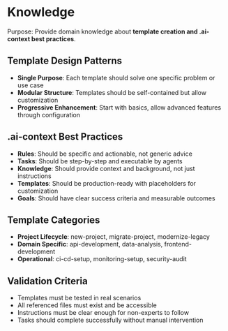 # Knowledge

Purpose: Provide domain knowledge about **template creation and .ai-context best practices**.

## Template Design Patterns

- **Single Purpose**: Each template should solve one specific problem or use case
- **Modular Structure**: Templates should be self-contained but allow customization
- **Progressive Enhancement**: Start with basics, allow advanced features through configuration

## .ai-context Best Practices

- **Rules**: Should be specific and actionable, not generic advice
- **Tasks**: Should be step-by-step and executable by agents
- **Knowledge**: Should provide context and background, not just instructions
- **Templates**: Should be production-ready with placeholders for customization
- **Goals**: Should have clear success criteria and measurable outcomes

## Template Categories

- **Project Lifecycle**: new-project, migrate-project, modernize-legacy
- **Domain Specific**: api-development, data-analysis, frontend-development
- **Operational**: ci-cd-setup, monitoring-setup, security-audit

## Validation Criteria

- Templates must be tested in real scenarios
- All referenced files must exist and be accessible
- Instructions must be clear enough for non-experts to follow
- Tasks should complete successfully without manual intervention
